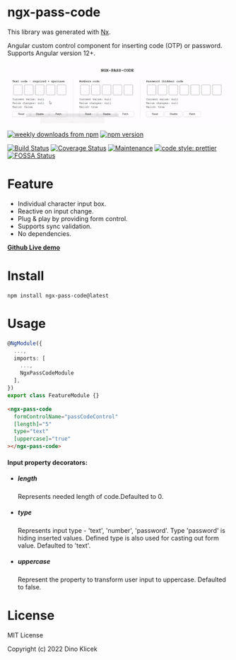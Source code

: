 # ngx-pass-code

This library was generated with [Nx](https://nx.dev).

Angular custom control component for inserting code (OTP) or password. Supports
Angular version 12+.

![Numeric range form field](https://github.com/dineeek/ngx-libs-workspace/blob/ngx-pass-code/libs/ngx-pass-code/ngx_pass_code_example.gif)

<p align="start">
    <a href="https://www.npmjs.com/package/ngx-pass-code"><img alt="weekly downloads from npm" src="https://img.shields.io/npm/dw/ngx-pass-code.svg?style=flat-square"></a>
    <a href="https://www.npmjs.com/package/ngx-pass-code"><img alt="npm version" src="https://img.shields.io/npm/v/ngx-pass-code.svg?style=flat-square"></a>
</p>

[![Build Status](https://app.travis-ci.com/dineeek/ngx-libs-workspace.svg?branch=main)](https://app.travis-ci.com/dineeek/ngx-libs-workspace)
[![Coverage Status](https://coveralls.io/repos/github/dineeek/ngx-libs-workspace/badge.svg?branch=main)](https://coveralls.io/github/dineeek/ngx-libs-workspace?branch=setup-codecov)
[![Maintenance](https://img.shields.io/badge/Maintained%3F-yes-green.svg)](https://GitHub.com/Naereen/StrapDown.js/graphs/commit-activity)
[![code style: prettier](https://img.shields.io/badge/code_style-prettier-ff69b4.svg?style=flat-square)](https://github.com/prettier/prettier)
[![FOSSA Status](https://app.fossa.com/api/projects/git%2Bgithub.com%2Fdineeek%2Fngx-libs-workspace.svg?type=shield)](https://app.fossa.com/projects/git%2Bgithub.com%2Fdineeek%2Fngx-libs-workspace?ref=badge_shield)

# Feature

- Individual character input box.
- Reactive on input change.
- Plug & play by providing form control.
- Supports sync validation.
- No dependencies.

**[Github Live demo](https://dineeek.github.io/ngx-libs-workspace)**

# Install

```shell
npm install ngx-pass-code@latest
```

# Usage

```typescript
@NgModule({
  ...,
  imports: [
    ...,
    NgxPassCodeModule
  ],
})
export class FeatureModule {}
```

```html
<ngx-pass-code
  formControlName="passCodeControl"
  [length]="5"
  type="text"
  [uppercase]="true"
></ngx-pass-code>
```

#### Input property decorators:

- ##### length

  Represents needed length of code.Defaulted to 0.

- ##### type

  Represents input type - 'text', 'number', 'password'. Type 'password' is
  hiding inserted values. Defined type is also used for casting out form value.
  Defaulted to 'text'.

- ##### uppercase
  Represent the property to transform user input to uppercase. Defaulted to
  false.

# License

MIT License

Copyright (c) 2022 Dino Klicek
